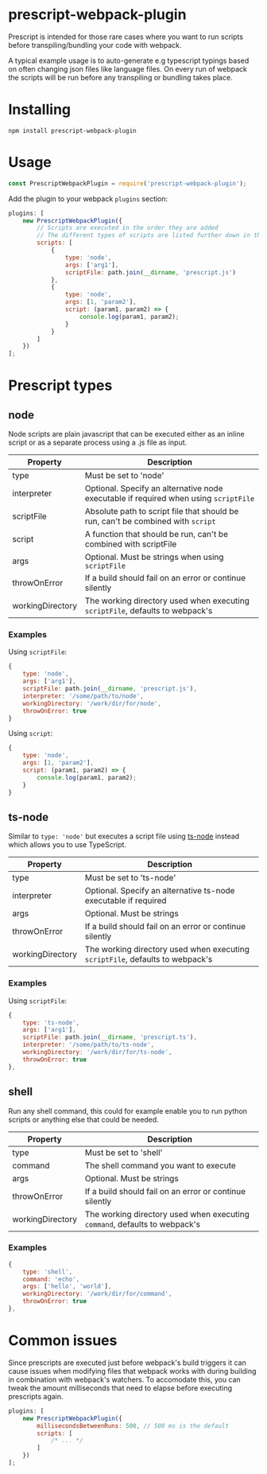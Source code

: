 # prescript-webpack-plugin

Prescript is intended for those rare cases where you want to run scripts before transpiling/bundling your code with webpack.

A typical example usage is to auto-generate e.g typescript typings based on often changing json files like language files. On every run of webpack the scripts will be run before any transpiling or bundling takes place.

# Installing

```shell
npm install prescript-webpack-plugin
```

# Usage

```js
const PrescriptWebpackPlugin = require('prescript-webpack-plugin');
```

Add the plugin to your webpack `plugins` section:

```js
plugins: [
    new PrescriptWebpackPlugin({
        // Scripts are executed in the order they are added
        // The different types of scripts are listed further down in the documentation
        scripts: [
            {
                type: 'node',
                args: ['arg1'],
                scriptFile: path.join(__dirname, 'prescript.js')
            },
            {
                type: 'node',
                args: [1, 'param2'],
                script: (param1, param2) => {
                    console.log(param1, param2);
                }
            }
        ]
    })
];
```

# Prescript types

## node

Node scripts are plain javascript that can be executed either as an inline script or as a separate process using a .js file as input.

| Property         | Description                                                                          |
| ---------------- | ------------------------------------------------------------------------------------ |
| type             | Must be set to 'node'                                                                |
| interpreter      | Optional. Specify an alternative node executable if required when using `scriptFile` |
| scriptFile       | Absolute path to script file that should be run, can't be combined with `script`     |
| script           | A function that should be run, can't be combined with scriptFile                     |
| args             | Optional. Must be strings when using `scriptFile`                                    |
| throwOnError     | If a build should fail on an error or continue silently                              |
| workingDirectory | The working directory used when executing `scriptFile`, defaults to webpack's        |

### Examples

Using `scriptFile`:

```js
{
    type: 'node',
    args: ['arg1'],
    scriptFile: path.join(__dirname, 'prescript.js'),
    interpreter: '/some/path/to/node',
    workingDirectory: '/work/dir/for/node',
    throwOnError: true
}
```

Using `script`:

```js
{
    type: 'node',
    args: [1, 'param2'],
    script: (param1, param2) => {
        console.log(param1, param2);
    }
}
```

## ts-node

Similar to `type: 'node'` but executes a script file using [ts-node](https://www.npmjs.com/package/ts-node) instead which allows you to use TypeScript.

| Property         | Description                                                                   |
| ---------------- | ----------------------------------------------------------------------------- |
| type             | Must be set to 'ts-node'                                                      |
| interpreter      | Optional. Specify an alternative ts-node executable if required               |
| args             | Optional. Must be strings                                                     |
| throwOnError     | If a build should fail on an error or continue silently                       |
| workingDirectory | The working directory used when executing `scriptFile`, defaults to webpack's |

### Examples

Using `scriptFile`:

```js
{
    type: 'ts-node',
    args: ['arg1'],
    scriptFile: path.join(__dirname, 'prescript.ts'),
    interpreter: '/some/path/to/ts-node',
    workingDirectory: '/work/dir/for/ts-node',
    throwOnError: true
},
```

## shell

Run any shell command, this could for example enable you to run python scripts or anything else that could be needed.

| Property         | Description                                                                |
| ---------------- | -------------------------------------------------------------------------- |
| type             | Must be set to 'shell'                                                     |
| command          | The shell command you want to execute                                      |
| args             | Optional. Must be strings                                                  |
| throwOnError     | If a build should fail on an error or continue silently                    |
| workingDirectory | The working directory used when executing `command`, defaults to webpack's |

### Examples

```js
{
    type: 'shell',
    command: 'echo',
    args: ['hello', 'world'],
    workingDirectory: '/work/dir/for/command',
    throwOnError: true
},
```

# Common issues

Since prescripts are executed just before webpack's build triggers it can cause issues when modifying files that webpack works with during building in combination with webpack's watchers. To accomodate this, you can tweak the amount milliseconds that need to elapse before executing prescripts again.

```js
plugins: [
    new PrescriptWebpackPlugin({
        millisecondsBetweenRuns: 500, // 500 ms is the default
        scripts: [
            /* ... */
        ]
    })
];
```
